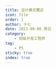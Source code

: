 ```yaml
---
title: 设计模式概述
icon: file
order: 1
author: 十七
date: 2023-08-06 周日
category:
	- 初级开发工程师
tag:
	- P5
sticky: true
index: true
---
```



